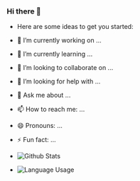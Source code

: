 ### Hi there 👋

- Here are some ideas to get you started:

- 🔭 I’m currently working on ...
- 🌱 I’m currently learning ...
- 👯 I’m looking to collaborate on ...
- 🤔 I’m looking for help with ...
- 💬 Ask me about ...
- 📫 How to reach me: ...
- 😄 Pronouns: ...
- ⚡ Fun fact: ...
- ![Github Stats](https://github-readme-stats.vercel.app/api?username=Team-KingPanda&show_icons=true&theme=midnight-purple)
- ![Language Usage](https://github-readme-stats.vercel.app/api/top-langs/?username=Team-KingPanda&layout=compact&theme=midnight-purple)

<!--
**Team-KingPanda/Team-KingPanda** is a ✨ _special_ ✨ repository because its `README.md` (this file) appears on your GitHub profile.
